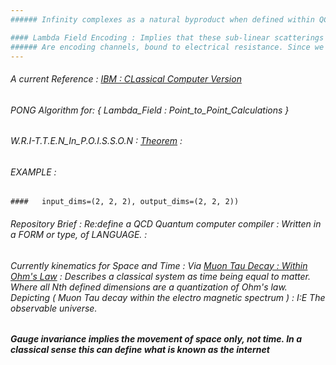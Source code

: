 ```yaml
---
###### Infinity complexes as a natural byproduct when defined within QCD. Generate sub-linear scattering. 

#### Lambda Field Encoding : Implies that these sub-linear scatterings
###### Are encoding channels, bound to electrical resistance. Since we use scientific notation to define space and time, wave theorems. 
---
```

###### A current Reference : [IBM : CLassical Computer Version](https://qiskit.org/documentation/tutorials/circuits/1_getting_started_with_qiskit.html) 
###### PONG Algorithm for: { Lambda_Field : Point_to_Point_Calculations }
###### W.R.I-T.T.E.N_In_P.O.I.S.S.O.N : [Theorem](https://arxiv.org/pdf/1607.06016.pdf) : 
###### EXAMPLE : 
    
    ####   input_dims=(2, 2, 2), output_dims=(2, 2, 2))

###### Repository Brief : Re:define a QCD Quantum computer compiler : Written in a FORM or type, of LANGUAGE. : 
###### Currently kinematics for Space and Time : Via [Muon Tau Decay : Within Ohm's Law](https://www.sciencedirect.com/topics/mathematics/caputo-derivative#:~:text=The%20Caputo%20derivative%20is%20of,equation%20as%20having%20%E2%80%9Cmemory.%E2%80%9D) : Describes a classical system as time being equal to matter. Where all Nth defined dimensions are a quantization of Ohm's law. Depicting ( Muon Tau decay within the electro magnetic spectrum ) : I:E The observable universe.

##### Gauge invariance implies the movement of space only, not time. In a classical sense this can define what is known as the internet
